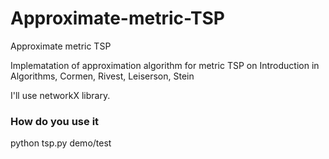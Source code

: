 Approximate-metric-TSP
======================

Approximate metric TSP

Implematation of approximation algorithm for metric TSP on Introduction in Algorithms, Cormen, Rivest, Leiserson, Stein

I'll use networkX library.

### How do you use it

python tsp.py demo/test
